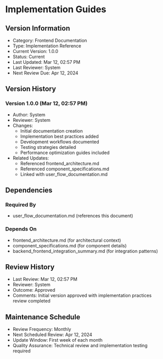 # Implementation Guides

## Version Information
- Category: Frontend Documentation
- Type: Implementation Reference
- Current Version: 1.0.0
- Status: Current
- Last Updated: Mar 12, 02:57 PM
- Last Reviewer: System
- Next Review Due: Apr 12, 2024

## Version History
### Version 1.0.0 (Mar 12, 02:57 PM)
- Author: System
- Reviewer: System
- Changes:
  - Initial documentation creation
  - Implementation best practices added
  - Development workflows documented
  - Testing strategies detailed
  - Performance optimization guides included
- Related Updates:
  - Referenced frontend_architecture.md
  - Referenced component_specifications.md
  - Linked with user_flow_documentation.md

## Dependencies
### Required By
- user_flow_documentation.md (references this document)

### Depends On
- frontend_architecture.md (for architectural context)
- component_specifications.md (for component details)
- backend_frontend_integration_summary.md (for integration patterns)

## Review History
- Last Review: Mar 12, 02:57 PM
- Reviewer: System
- Outcome: Approved
- Comments: Initial version approved with implementation practices review completed

## Maintenance Schedule
- Review Frequency: Monthly
- Next Scheduled Review: Apr 12, 2024
- Update Window: First week of each month
- Quality Assurance: Technical review and implementation testing required 